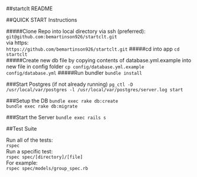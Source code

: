 ##startclt README

##QUICK START Instructions

#####Clone Repo into local directory
via ssh (preferred):  
`git@github.com:bemartinson926/startclt.git`  
via https:  
`https://github.com/bemartinson926/startclt.git`
#####cd into app
`cd startclt`  
#####Create new db file by copying contents of database.yml.example into new file in config folder
`cp config/database.yml.example config/database.yml`
#####Run bundler
`bundle install` 

###Start Postgres (if not already running)
`pg_ctl -D /usr/local/var/postgres -l /usr/local/var/postgres/server.log start`

###Setup the DB
`bundle exec rake db:create`  
`bundle exec rake db:migrate`

###Start the Server
`bundle exec rails s`

##Test Suite

Run all of the tests:  
`rspec`  
Run a specific test:  
`rspec spec/[directory]/[file]`  
For example:  
`rspec spec/models/group_spec.rb`  